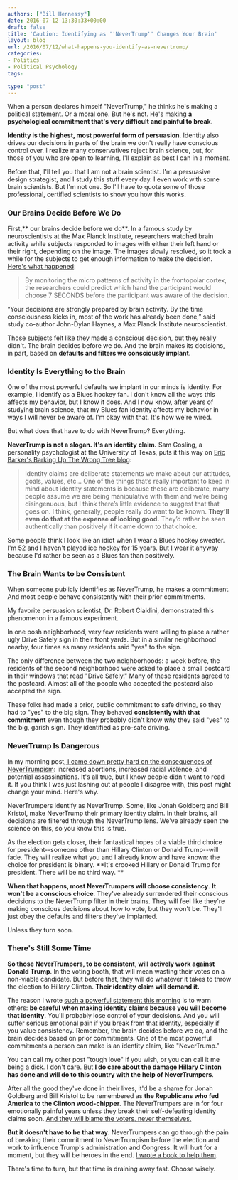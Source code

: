 ```yaml
---
authors: ["Bill Hennessy"]
date: 2016-07-12 13:30:33+00:00
draft: false
title: 'Caution: Identifying as ''NeverTrump'' Changes Your Brain'
layout: blog
url: /2016/07/12/what-happens-you-identify-as-nevertrump/
categories:
- Politics
- Political Psychology
tags:

type: "post"
---
```


When a person declares himself "NeverTrump," he thinks he's making a political statement. Or a moral one. But he's not. He's making **a psychological commitment that's very difficult and painful to break**.

**Identity is the highest, most powerful form of persuasion**. Identity also drives our decisions in parts of the brain we don't really have conscious control over. I realize many conservatives reject brain science, but, for those of you who are open to learning, I'll explain as best I can in a moment.

Before that, I'll tell you that I am not a brain scientist. I'm a persuasive design strategist, and I study this stuff every day. I even work with some brain scientists. But I'm not one. So I'll have to quote some of those professional, certified scientists to show you how this works.



### Our Brains Decide Before We Do



First,** our brains decide before we do**. In a famous study by neuroscientists at the Max Planck Institute, researchers watched brain activity while subjects responded to images with either their left hand or their right, depending on the image. The images slowly resolved, so it took a while for the subjects to get enough information to make the decision. [Here's what happened](https://exploringthemind.com/the-mind/brain-scans-can-reveal-your-decisions-7-seconds-before-you-decide):



> By monitoring the micro patterns of activity in the frontopolar cortex, the researchers could predict which hand the participant would choose 7 SECONDS before the participant was aware of the decision.

“Your decisions are strongly prepared by brain activity. By the time consciousness kicks in, most of the work has already been done,” said study co-author John-Dylan Haynes, a Max Planck Institute neuroscientist.



Those subjects felt like they made a conscious decision, but they really didn't. The brain decides before we do. And the brain makes its decisions, in part, based on **defaults and filters we consciously implant**.



### Identity Is Everything to the Brain



One of the most powerful defaults we implant in our minds is identity. For example, I identify as a Blues hockey fan. I don't know all the ways this affects my behavior, but I know it does. And I now know, after years of studying brain science, that my Blues fan identity affects my behavior in ways I will never be aware of. I'm okay with that. It's how we're wired.

But what does that have to do with NeverTrump? Everything.

**NeverTrump is not a slogan. It's an identity claim.** Sam Gosling, a personality psychologist at the University of Texas, puts it this way on [Eric Barker's Barking Up The Wrong Tree blog](https://www.bakadesuyo.com/2016/06/how-to-read-people-2/):



> Identity claims are deliberate statements we make about our attitudes, goals, values, etc… One of the things that’s really important to keep in mind about identity statements is because these are deliberate, many people assume we are being manipulative with them and we’re being disingenuous, but I think there’s little evidence to suggest that that goes on. I think, generally, people really do want to be known. **They’ll even do that at the expense of looking good.** They’d rather be seen authentically than positively if it came down to that choice.



Some people think I look like an idiot when I wear a Blues hockey sweater. I'm 52 and I haven't played ice hockey for 15 years. But I wear it anyway because I'd rather be seen as a Blues fan than positively.



### The Brain Wants to be Consistent



When someone publicly identifies as NeverTrump, he makes a commitment. And most people behave consistently with their prior commitments.

My favorite persuasion scientist, Dr. Robert Cialdini, demonstrated this phenomenon in a famous experiment.

In one posh neighborhood, very few residents were willing to place a rather ugly Drive Safely sign in their front yards. But in a similar neighborhood nearby, four times as many residents said "yes" to the sign.

The only difference between the two neighborhoods: a week before, the residents of the second neighborhood were asked to place a small postcard in their windows that read "Drive Safely." Many of these residents agreed to the postcard. Almost all of the people who accepted the postcard also accepted the sign.

These folks had made a prior, public commitment to safe driving, so they had to "yes" to the big sign. They behaved **consistently with that commitment** even though they probably didn't know _why_ they said "yes" to the big, garish sign. They identified as pro-safe driving.



### NeverTrump Is Dangerous



In my morning post,[ I came down pretty hard on the consequences of NeverTrumpism](https://hennessysview.com/2016/07/12/how-nevertrump-promotes-race-violence/): increased abortions, increased racial violence, and potential assassinations. It's all true, but I know people didn't want to read it. If you think I was just lashing out at people I disagree with, this post might change your mind. Here's why.

NeverTrumpers identify as NeverTrump. Some, like Jonah Goldberg and Bill Kristol, make NeverTrump their primary identity claim. In their brains, all decisions are filtered through the NeverTrump lens. We've already seen the science on this, so you know this is true.

As the election gets closer, their fantastical hopes of a viable third choice for president--someone other than Hillary Clinton or Donald Trump--will fade. They will realize what you and I already know and have known: the choice for president is binary. **It's crooked Hillary or Donald Trump for president. There will be no third way. **

**When that happens, most NeverTrumpers will choose consistency**. **It won't be a conscious choice**. They've already surrendered their conscious decisions to the NeverTrump filter in their brains. They will feel like they're making conscious decisions about how to vote, but they won't be. They'll just obey the defaults and filters they've implanted.

Unless they turn soon.



### There's Still Some Time



**So those NeverTrumpers, to be consistent, will actively work against Donald Trump**. In the voting booth, that will mean wasting their votes on a non-viable candidate. But before that, they will do whatever it takes to throw the election to Hillary Clinton. **Their identity claim will demand it.**

The reason I wrote [such a powerful statement this morning](https://hennessysview.com/2016/07/12/how-nevertrump-promotes-race-violence/) is to warn others: **be careful when making identity claims because you will become that identity**. You'll probably lose control of your decisions. And you will suffer serious emotional pain if you break from that identity, especially if you value consistency. Remember, the brain decides before we do, and the brain decides based on prior commitments. One of the most powerful commitments a person can make is an identity claim, like "NeverTrump."

You can call my other post "tough love" if you wish, or you can call it me being a dick. I don't care. But **I do care about the damage Hillary Clinton has done and will do to this country with the help of NeverTrumpers**.

After all the good they've done in their lives, it'd be a shame for Jonah Goldberg and Bill Kristol to be remembered as **the Republicans who fed America to the Clinton wood-chipper**. The NeverTrumpers are in for four emotionally painful years unless they break their self-defeating identity claims soon. [And they will blame the voters, never themselves.](https://hennessysview.com/2016/07/11/warning-reality-doesnt-care/)

**But it doesn't have to be that way**. NeverTrumpers can go through the pain of breaking their commitment to NeverTrumpism before the election and work to influence Trump's administration and Congress. It will hurt for a moment, but they will be heroes in the end. [I wrote a book to help them](https://hennessysview.com/turning-on-trump/).

There's time to turn, but that time is draining away fast. Choose wisely.


